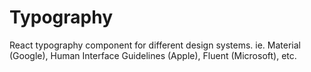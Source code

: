 # Typography
React typography component for different design systems. ie. Material (Google), Human Interface Guidelines (Apple), Fluent (Microsoft), etc.
